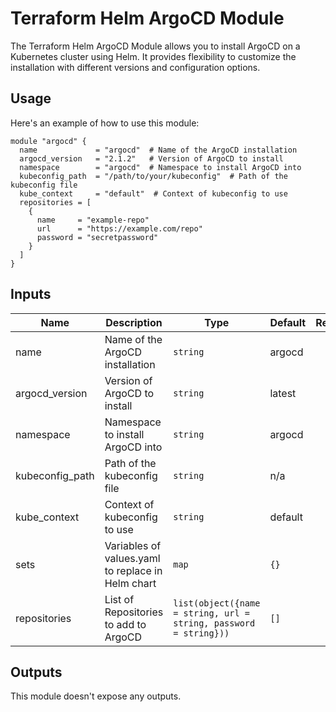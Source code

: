 # Terraform Helm ArgoCD Module

The Terraform Helm ArgoCD Module allows you to install ArgoCD on a Kubernetes cluster using Helm. It provides flexibility to customize the installation with different versions and configuration options.

## Usage

Here's an example of how to use this module:

```hcl
module "argocd" {
  name             = "argocd"  # Name of the ArgoCD installation
  argocd_version   = "2.1.2"   # Version of ArgoCD to install
  namespace        = "argocd"  # Namespace to install ArgoCD into
  kubeconfig_path  = "/path/to/your/kubeconfig"  # Path of the kubeconfig file
  kube_context     = "default"  # Context of kubeconfig to use
  repositories = [
    {
      name     = "example-repo"
      url      = "https://example.com/repo"
      password = "secretpassword"
    }
  ]
}
```

## Inputs

| Name             | Description                                       | Type    | Default | Required |
|------------------|---------------------------------------------------|---------|---------|:--------:|
| name             | Name of the ArgoCD installation                   | `string`| argocd  | no       |
| argocd_version   | Version of ArgoCD to install                      | `string`| latest  | no       |
| namespace        | Namespace to install ArgoCD into                  | `string`| argocd  | no       |
| kubeconfig_path  | Path of the kubeconfig file                       | `string`| n/a     | yes      |
| kube_context     | Context of kubeconfig to use                      | `string`| default | no       |
| sets             | Variables of values.yaml to replace in Helm chart | `map`   | `{}`    | no       |
| repositories     | List of Repositories to add to ArgoCD            | `list(object({name = string, url = string, password = string}))` | `[]` | no |


## Outputs

This module doesn't expose any outputs.